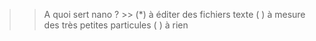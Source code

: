 
>> A quoi sert nano ? >>
(*) à éditer des fichiers texte
( ) à mesure des très petites particules
( ) à rien


